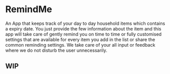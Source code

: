 # RemindMe

An App that keeps track of your day to day household items which contains a expiry date.
You just provide the few information about the item and this app will take care of gently remind you on time to time or fully customised settings that are available for every item you add in the list or share the common reminding settings.
We take care of your all input or feedback where we do not disturb the user unnecessarily.


## WIP
